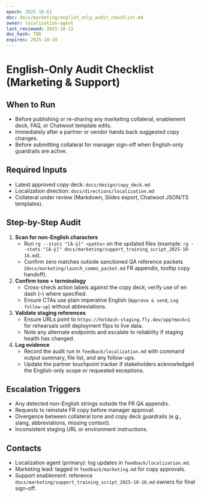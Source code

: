 ```yaml
---
epoch: 2025.10.E1
doc: docs/marketing/english_only_audit_checklist.md
owner: localization-agent
last_reviewed: 2025-10-12
doc_hash: TBD
expires: 2025-10-19
---
```


# English-Only Audit Checklist (Marketing & Support)

## When to Run

- Before publishing or re-sharing any marketing collateral, enablement deck, FAQ, or Chatwoot template edits.
- Immediately after a partner or vendor hands back suggested copy changes.
- Before submitting collateral for manager sign-off when English-only guardrails are active.

## Required Inputs

- Latest approved copy deck: `docs/design/copy_deck.md`
- Localization direction: `docs/directions/localization.md`
- Collateral under review (Markdown, Slides export, Chatwoot JSON/TS templates).

## Step-by-Step Audit

1. **Scan for non-English characters**
   - Run `rg --stats "[À-ÿ]" <paths>` on the updated files (example: `rg --stats "[À-ÿ]" docs/marketing/support_training_script_2025-10-16.md`).
   - Confirm zero matches outside sanctioned QA reference packets (`docs/marketing/launch_comms_packet.md` FR appendix, tooltip copy handoff).
2. **Confirm tone + terminology**
   - Cross-check action labels against the copy deck; verify use of en dash (–) where specified.
   - Ensure CTAs use plain imperative English (`Approve & send`, `Log follow-up`) without abbreviations.
3. **Validate staging references**
   - Ensure URLs point to `https://hotdash-staging.fly.dev/app?mock=1` for rehearsals until deployment flips to live data.
   - Note any alternate endpoints and escalate to reliability if staging health has changed.
4. **Log evidence**
   - Record the audit run in `feedback/localization.md` with command output summary, file list, and any follow-ups.
   - Update the partner touchpoint tracker if stakeholders acknowledged the English-only scope or requested exceptions.

## Escalation Triggers

- Any detected non-English strings outside the FR QA appendix.
- Requests to reinstate FR copy before manager approval.
- Divergence between collateral tone and copy deck guardrails (e.g., slang, abbreviations, missing context).
- Inconsistent staging URL or environment instructions.

## Contacts

- Localization agent (primary): log updates in `feedback/localization.md`.
- Marketing lead: tagged in `feedback/marketing.md` for copy approvals.
- Support enablement: reference `docs/marketing/support_training_script_2025-10-16.md` owners for final sign-off.
